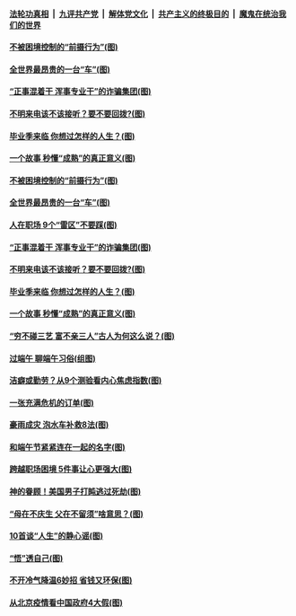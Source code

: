 

####  [法轮功真相](../../../../basic/blob/master/README.md?t=06271102) &nbsp;|&nbsp; [九评共产党](../../../../9ping.md/blob/master/README.md?t=06271102) &nbsp;|&nbsp; [解体党文化](../../../../jtdwh.md/blob/master/README.md?t=06271102)  &nbsp;|&nbsp; [共产主义的终极目的](../../../../gczydzjmd.md/blob/master/README.md?t=06271102) &nbsp;|&nbsp; [魔鬼在统治我们的世界](../../../../mgztzwmdsj.md/blob/master/README.md?t=06271102) 

#### [不被困境控制的“前摄行为”(图)](../pages/p8/937145.md?t=06271102) 

#### [全世界最昂贵的一台“车”(图)](../pages/p8/937477.md?t=06271102) 

#### [“正事混着干 浑事专业干”的诈骗集团(图)](../pages/p8/937732.md?t=06271102) 

#### [不明来电该不该接听？要不要回拨?(图)](../pages/p8/936929.md?t=06271102) 

#### [毕业季来临 你想过怎样的人生？(图)](../pages/p8/937661.md?t=06271102) 

#### [一个故事 秒懂“成熟”的真正意义(图)](../pages/p8/936405.md?t=06271102) 

#### [不被困境控制的“前摄行为”(图)](../pages/p8/937145.md?t=06271102) 

#### [全世界最昂贵的一台“车”(图)](../pages/p8/937477.md?t=06271102) 

#### [人在职场 9个“雷区”不要踩(图)](../pages/p8/937766.md?t=06271102) 

#### [“正事混着干 浑事专业干”的诈骗集团(图)](../pages/p8/937732.md?t=06271102) 

#### [不明来电该不该接听？要不要回拨?(图)](../pages/p8/936929.md?t=06271102) 

#### [毕业季来临 你想过怎样的人生？(图)](../pages/p8/937661.md?t=06271102) 

#### [一个故事 秒懂“成熟”的真正意义(图)](../pages/p8/936405.md?t=06271102) 

#### [“穷不碰三艺 富不亲三人”古人为何这么说？(图)](../pages/p8/937602.md?t=06271102) 

#### [过端午 聊端午习俗(组图)](../pages/p8/937246.md?t=06271102) 

#### [洁癖或勤劳？从9个测验看内心焦虑指数(图)](../pages/p8/937558.md?t=06271102) 

#### [一张充满危机的订单(图)](../pages/p8/936981.md?t=06271102) 

#### [豪雨成灾 泡水车补救8法(图)](../pages/p8/937526.md?t=06271102) 

#### [和端午节紧紧连在一起的名字(图)](../pages/p8/937448.md?t=06271102) 

#### [跨越职场困境 5件事让心更强大(图)](../pages/p8/937375.md?t=06271102) 

#### [神的眷顾！美国男子打盹逃过死劫(图)](../pages/p8/936985.md?t=06271102) 

#### [“母在不庆生 父在不留须”啥意思？(图)](../pages/p8/937234.md?t=06271102) 

#### [10首谈“人生”的静心谣(图)](../pages/p8/936965.md?t=06271102) 

#### [“悟”透自己(图)](../pages/p8/936972.md?t=06271102) 

#### [不开冷气降温6妙招 省钱又环保(图)](../pages/p8/937329.md?t=06271102) 

#### [从北京疫情看中国政府4大假(图)](../pages/p8/937196.md?t=06271102) 

